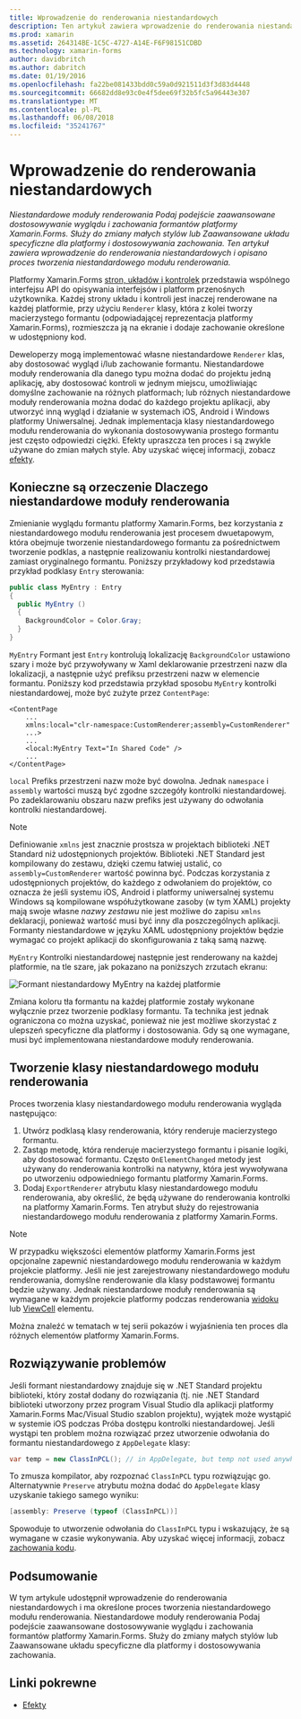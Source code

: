 ```yaml
---
title: Wprowadzenie do renderowania niestandardowych
description: Ten artykuł zawiera wprowadzenie do renderowania niestandardowych i opisano proces tworzenia niestandardowego modułu renderowania.
ms.prod: xamarin
ms.assetid: 264314BE-1C5C-4727-A14E-F6F98151CDBD
ms.technology: xamarin-forms
author: davidbritch
ms.author: dabritch
ms.date: 01/19/2016
ms.openlocfilehash: fa22be081433bdd0c59a0d921511d3f3d83d4448
ms.sourcegitcommit: 66682dd8e93c0e4f5dee69f32b5fc5a96443e307
ms.translationtype: MT
ms.contentlocale: pl-PL
ms.lasthandoff: 06/08/2018
ms.locfileid: "35241767"
---
```

# <a name="introduction-to-custom-renderers"></a>Wprowadzenie do renderowania niestandardowych

_Niestandardowe moduły renderowania Podaj podejście zaawansowane dostosowywanie wyglądu i zachowania formantów platformy Xamarin.Forms. Służy do zmiany małych stylów lub Zaawansowane układu specyficzne dla platformy i dostosowywania zachowania. Ten artykuł zawiera wprowadzenie do renderowania niestandardowych i opisano proces tworzenia niestandardowego modułu renderowania._

Platformy Xamarin.Forms [stron, układów i kontrolek](~/xamarin-forms/user-interface/controls/index.md) przedstawia wspólnego interfejsu API do opisywania interfejsów i platform przenośnych użytkownika. Każdej strony układu i kontroli jest inaczej renderowane na każdej platformie, przy użyciu `Renderer` klasy, która z kolei tworzy macierzystego formantu (odpowiadającej reprezentacja platformy Xamarin.Forms), rozmieszcza ją na ekranie i dodaje zachowanie określone w udostępniony kod.

Deweloperzy mogą implementować własne niestandardowe `Renderer` klas, aby dostosować wygląd i/lub zachowanie formantu. Niestandardowe moduły renderowania dla danego typu można dodać do projektu jedną aplikację, aby dostosować kontroli w jednym miejscu, umożliwiając domyślne zachowanie na różnych platformach; lub różnych niestandardowe moduły renderowania można dodać do każdego projektu aplikacji, aby utworzyć inną wygląd i działanie w systemach iOS, Android i Windows platformy Uniwersalnej. Jednak implementacja klasy niestandardowego modułu renderowania do wykonania dostosowywania prostego formantu jest często odpowiedzi ciężki. Efekty upraszcza ten proces i są zwykle używane do zmian małych style. Aby uzyskać więcej informacji, zobacz [efekty](~/xamarin-forms/app-fundamentals/effects/index.md).

## <a name="examining-why-custom-renderers-are-necessary"></a>Konieczne są orzeczenie Dlaczego niestandardowe moduły renderowania

Zmienianie wyglądu formantu platformy Xamarin.Forms, bez korzystania z niestandardowego modułu renderowania jest procesem dwuetapowym, która obejmuje tworzenie niestandardowego formantu za pośrednictwem tworzenie podklas, a następnie realizowaniu kontrolki niestandardowej zamiast oryginalnego formantu. Poniższy przykładowy kod przedstawia przykład podklasy `Entry` sterowania:

```csharp
public class MyEntry : Entry
{
  public MyEntry ()
  {
    BackgroundColor = Color.Gray;
  }
}
```

`MyEntry` Formant jest `Entry` kontrolują lokalizację `BackgroundColor` ustawiono szary i może być przywoływany w Xaml deklarowanie przestrzeni nazw dla lokalizacji, a następnie użyć prefiksu przestrzeni nazw w elemencie formantu. Poniższy kod przedstawia przykład sposobu `MyEntry` kontrolki niestandardowej, może być zużyte przez `ContentPage`:

```xaml
<ContentPage
    ...
    xmlns:local="clr-namespace:CustomRenderer;assembly=CustomRenderer"
    ...>
    ...
    <local:MyEntry Text="In Shared Code" />
    ...
</ContentPage>
```

`local` Prefiks przestrzeni nazw może być dowolna. Jednak `namespace` i `assembly` wartości muszą być zgodne szczegóły kontrolki niestandardowej. Po zadeklarowaniu obszaru nazw prefiks jest używany do odwołania kontrolki niestandardowej.

> [!NOTE]
> Definiowanie `xmlns` jest znacznie prostsza w projektach biblioteki .NET Standard niż udostępnionych projektów. Biblioteki .NET Standard jest kompilowany do zestawu, dzięki czemu łatwiej ustalić, co `assembly=CustomRenderer` wartość powinna być. Podczas korzystania z udostępnionych projektów, do każdego z odwołaniem do projektów, co oznacza że jeśli systemu iOS, Android i platformy uniwersalnej systemu Windows są kompilowane współużytkowane zasoby (w tym XAML) projekty mają swoje własne *nazwy zestawu* nie jest możliwe do zapisu `xmlns` deklaracji, ponieważ wartość musi być inny dla poszczególnych aplikacji. Formanty niestandardowe w języku XAML udostępniony projektów będzie wymagać co projekt aplikacji do skonfigurowania z taką samą nazwę.

`MyEntry` Kontrolki niestandardowej następnie jest renderowany na każdej platformie, na tle szare, jak pokazano na poniższych zrzutach ekranu:

![](introduction-images/screenshots.png "Formant niestandardowy MyEntry na każdej platformie")

Zmiana koloru tła formantu na każdej platformie zostały wykonane wyłącznie przez tworzenie podklasy formantu. Ta technika jest jednak ograniczona co można uzyskać, ponieważ nie jest możliwe skorzystać z ulepszeń specyficzne dla platformy i dostosowania. Gdy są one wymagane, musi być implementowana niestandardowe moduły renderowania.

## <a name="creating-a-custom-renderer-class"></a>Tworzenie klasy niestandardowego modułu renderowania

Proces tworzenia klasy niestandardowego modułu renderowania wygląda następująco:

1. Utwórz podklasą klasy renderowania, który renderuje macierzystego formantu.
1. Zastąp metodę, która renderuje macierzystego formantu i pisanie logiki, aby dostosować formantu. Często `OnElementChanged` metody jest używany do renderowania kontrolki na natywny, która jest wywoływana po utworzeniu odpowiedniego formantu platformy Xamarin.Forms.
1. Dodaj `ExportRenderer` atrybutu klasy niestandardowego modułu renderowania, aby określić, że będą używane do renderowania kontrolki na platformy Xamarin.Forms. Ten atrybut służy do rejestrowania niestandardowego modułu renderowania z platformy Xamarin.Forms.

> [!NOTE]
> W przypadku większości elementów platformy Xamarin.Forms jest opcjonalne zapewnić niestandardowego modułu renderowania w każdym projekcie platformy. Jeśli nie jest zarejestrowany niestandardowego modułu renderowania, domyślne renderowanie dla klasy podstawowej formantu będzie używany. Jednak niestandardowe moduły renderowania są wymagane w każdym projekcie platformy podczas renderowania [widoku](https://developer.xamarin.com/api/type/Xamarin.Forms.View/) lub [ViewCell](https://developer.xamarin.com/api/type/Xamarin.Forms.ViewCell/) elementu.

Można znaleźć w tematach w tej serii pokazów i wyjaśnienia ten proces dla różnych elementów platformy Xamarin.Forms.

## <a name="troubleshooting"></a>Rozwiązywanie problemów

Jeśli formant niestandardowy znajduje się w .NET Standard projektu biblioteki, który został dodany do rozwiązania (tj. nie .NET Standard biblioteki utworzony przez program Visual Studio dla aplikacji platformy Xamarin.Forms Mac/Visual Studio szablon projektu), wyjątek może wystąpić w systemie iOS podczas Próba dostępu kontrolki niestandardowej. Jeśli wystąpi ten problem można rozwiązać przez utworzenie odwołania do formantu niestandardowego z `AppDelegate` klasy:

```csharp
var temp = new ClassInPCL(); // in AppDelegate, but temp not used anywhere
```

To zmusza kompilator, aby rozpoznać `ClassInPCL` typu rozwiązując go. Alternatywnie `Preserve` atrybutu można dodać do `AppDelegate` klasy uzyskanie takiego samego wyniku:

```csharp
[assembly: Preserve (typeof (ClassInPCL))]
```

Spowoduje to utworzenie odwołania do `ClassInPCL` typu i wskazujący, że są wymagane w czasie wykonywania. Aby uzyskać więcej informacji, zobacz [zachowania kodu](~/ios/deploy-test/linker.md).

## <a name="summary"></a>Podsumowanie

W tym artykule udostępnił wprowadzenie do renderowania niestandardowych i ma określone proces tworzenia niestandardowego modułu renderowania. Niestandardowe moduły renderowania Podaj podejście zaawansowane dostosowywanie wyglądu i zachowania formantów platformy Xamarin.Forms. Służy do zmiany małych stylów lub Zaawansowane układu specyficzne dla platformy i dostosowywania zachowania.


## <a name="related-links"></a>Linki pokrewne

- [Efekty](~/xamarin-forms/app-fundamentals/effects/index.md)
